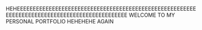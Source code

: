 HEHEEEEEEEEEEEEEEEEEEEEEEEEEEEEEEEEEEEEEEEEEEEEEEEEEEEEEEEEEEEEEEEEEEEEEEEEEEEEEEEEEEEEEEEEEEEEEE
WELCOME TO MY PERSONAL PORTFOLIO HEHEHEHE AGAIN
